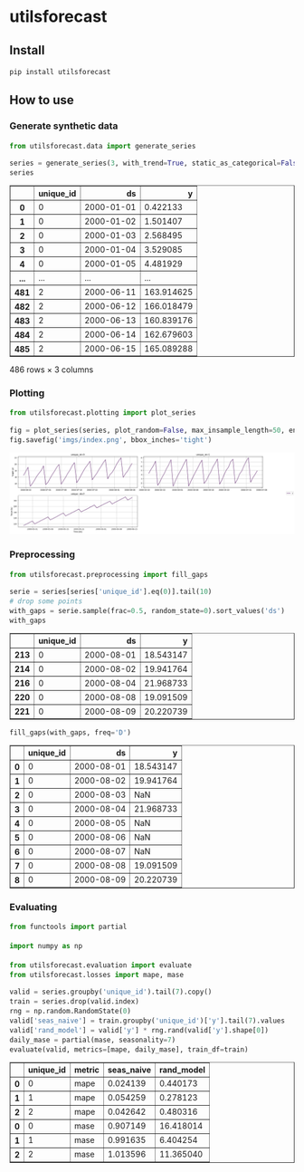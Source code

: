 utilsforecast
================

<!-- WARNING: THIS FILE WAS AUTOGENERATED! DO NOT EDIT! -->

## Install

``` sh
pip install utilsforecast
```

## How to use

### Generate synthetic data

``` python
from utilsforecast.data import generate_series
```

``` python
series = generate_series(3, with_trend=True, static_as_categorical=False)
series
```

<div>
<table border="1" class="dataframe">
  <thead>
    <tr style="text-align: right;">
      <th></th>
      <th>unique_id</th>
      <th>ds</th>
      <th>y</th>
    </tr>
  </thead>
  <tbody>
    <tr>
      <th>0</th>
      <td>0</td>
      <td>2000-01-01</td>
      <td>0.422133</td>
    </tr>
    <tr>
      <th>1</th>
      <td>0</td>
      <td>2000-01-02</td>
      <td>1.501407</td>
    </tr>
    <tr>
      <th>2</th>
      <td>0</td>
      <td>2000-01-03</td>
      <td>2.568495</td>
    </tr>
    <tr>
      <th>3</th>
      <td>0</td>
      <td>2000-01-04</td>
      <td>3.529085</td>
    </tr>
    <tr>
      <th>4</th>
      <td>0</td>
      <td>2000-01-05</td>
      <td>4.481929</td>
    </tr>
    <tr>
      <th>...</th>
      <td>...</td>
      <td>...</td>
      <td>...</td>
    </tr>
    <tr>
      <th>481</th>
      <td>2</td>
      <td>2000-06-11</td>
      <td>163.914625</td>
    </tr>
    <tr>
      <th>482</th>
      <td>2</td>
      <td>2000-06-12</td>
      <td>166.018479</td>
    </tr>
    <tr>
      <th>483</th>
      <td>2</td>
      <td>2000-06-13</td>
      <td>160.839176</td>
    </tr>
    <tr>
      <th>484</th>
      <td>2</td>
      <td>2000-06-14</td>
      <td>162.679603</td>
    </tr>
    <tr>
      <th>485</th>
      <td>2</td>
      <td>2000-06-15</td>
      <td>165.089288</td>
    </tr>
  </tbody>
</table>
<p>486 rows × 3 columns</p>
</div>

### Plotting

``` python
from utilsforecast.plotting import plot_series
```

``` python
fig = plot_series(series, plot_random=False, max_insample_length=50, engine='matplotlib')
fig.savefig('imgs/index.png', bbox_inches='tight')
```

![](https://raw.githubusercontent.com/Nixtla/utilsforecast/main/nbs/imgs/index.png)

### Preprocessing

``` python
from utilsforecast.preprocessing import fill_gaps
```

``` python
serie = series[series['unique_id'].eq(0)].tail(10)
# drop some points
with_gaps = serie.sample(frac=0.5, random_state=0).sort_values('ds')
with_gaps
```

<div>
<table border="1" class="dataframe">
  <thead>
    <tr style="text-align: right;">
      <th></th>
      <th>unique_id</th>
      <th>ds</th>
      <th>y</th>
    </tr>
  </thead>
  <tbody>
    <tr>
      <th>213</th>
      <td>0</td>
      <td>2000-08-01</td>
      <td>18.543147</td>
    </tr>
    <tr>
      <th>214</th>
      <td>0</td>
      <td>2000-08-02</td>
      <td>19.941764</td>
    </tr>
    <tr>
      <th>216</th>
      <td>0</td>
      <td>2000-08-04</td>
      <td>21.968733</td>
    </tr>
    <tr>
      <th>220</th>
      <td>0</td>
      <td>2000-08-08</td>
      <td>19.091509</td>
    </tr>
    <tr>
      <th>221</th>
      <td>0</td>
      <td>2000-08-09</td>
      <td>20.220739</td>
    </tr>
  </tbody>
</table>
</div>

``` python
fill_gaps(with_gaps, freq='D')
```

<div>
<table border="1" class="dataframe">
  <thead>
    <tr style="text-align: right;">
      <th></th>
      <th>unique_id</th>
      <th>ds</th>
      <th>y</th>
    </tr>
  </thead>
  <tbody>
    <tr>
      <th>0</th>
      <td>0</td>
      <td>2000-08-01</td>
      <td>18.543147</td>
    </tr>
    <tr>
      <th>1</th>
      <td>0</td>
      <td>2000-08-02</td>
      <td>19.941764</td>
    </tr>
    <tr>
      <th>2</th>
      <td>0</td>
      <td>2000-08-03</td>
      <td>NaN</td>
    </tr>
    <tr>
      <th>3</th>
      <td>0</td>
      <td>2000-08-04</td>
      <td>21.968733</td>
    </tr>
    <tr>
      <th>4</th>
      <td>0</td>
      <td>2000-08-05</td>
      <td>NaN</td>
    </tr>
    <tr>
      <th>5</th>
      <td>0</td>
      <td>2000-08-06</td>
      <td>NaN</td>
    </tr>
    <tr>
      <th>6</th>
      <td>0</td>
      <td>2000-08-07</td>
      <td>NaN</td>
    </tr>
    <tr>
      <th>7</th>
      <td>0</td>
      <td>2000-08-08</td>
      <td>19.091509</td>
    </tr>
    <tr>
      <th>8</th>
      <td>0</td>
      <td>2000-08-09</td>
      <td>20.220739</td>
    </tr>
  </tbody>
</table>
</div>

### Evaluating

``` python
from functools import partial

import numpy as np

from utilsforecast.evaluation import evaluate
from utilsforecast.losses import mape, mase
```

``` python
valid = series.groupby('unique_id').tail(7).copy()
train = series.drop(valid.index)
rng = np.random.RandomState(0)
valid['seas_naive'] = train.groupby('unique_id')['y'].tail(7).values
valid['rand_model'] = valid['y'] * rng.rand(valid['y'].shape[0])
daily_mase = partial(mase, seasonality=7)
evaluate(valid, metrics=[mape, daily_mase], train_df=train)
```

<div>
<table border="1" class="dataframe">
  <thead>
    <tr style="text-align: right;">
      <th></th>
      <th>unique_id</th>
      <th>metric</th>
      <th>seas_naive</th>
      <th>rand_model</th>
    </tr>
  </thead>
  <tbody>
    <tr>
      <th>0</th>
      <td>0</td>
      <td>mape</td>
      <td>0.024139</td>
      <td>0.440173</td>
    </tr>
    <tr>
      <th>1</th>
      <td>1</td>
      <td>mape</td>
      <td>0.054259</td>
      <td>0.278123</td>
    </tr>
    <tr>
      <th>2</th>
      <td>2</td>
      <td>mape</td>
      <td>0.042642</td>
      <td>0.480316</td>
    </tr>
    <tr>
      <th>0</th>
      <td>0</td>
      <td>mase</td>
      <td>0.907149</td>
      <td>16.418014</td>
    </tr>
    <tr>
      <th>1</th>
      <td>1</td>
      <td>mase</td>
      <td>0.991635</td>
      <td>6.404254</td>
    </tr>
    <tr>
      <th>2</th>
      <td>2</td>
      <td>mase</td>
      <td>1.013596</td>
      <td>11.365040</td>
    </tr>
  </tbody>
</table>
</div>
